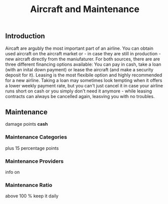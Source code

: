 ﻿---
title: "Aircraft and Maintenance"
weight: 52
pre: "<b>3.2 </b>"
---

## Introduction

Aircaft are argubly the most important part of an airline. You can obtain used aircraft on the aircraft market or - in case they are still in production - new aircraft directly from the maniufaturer. 
For both sources, there are are three different financing options available: You can pay in cash, take a loan (with an inital down payment) or lease the aircraft (and make a security deposit for it).
Leasing is the most flexibile option and highly recommended for a new airline. Taking a loan may sometimes look tempting when it offers a lower weekly payment rate, but you can't just cancel it in case your airline runs short on cash or you simply don't need it anymore - while leasing contracts can always be cancelled again, leasving you with no troubles.



## Maintenance

damage points
**cash**



### Maintenance Categories

plus 15 percentage points


### Maintenance Providers

info on 


### Maintenance Ratio

above 100 %
keep it daily

